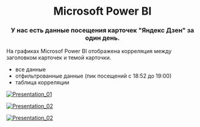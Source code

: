 <h1 align="center">Microsoft Power BI</h1>
<h3 align="center">У нас есть данные посещения карточек "Яндекс Дзен" за один день.
</h3>

На графиках Microsof Power BI отображена корреляция между заголовком карточек и темой карточки.

- все данные
- отфильтрованные данные (пик посещений с 18:52 до 19:00)
- таблица корреляции

[![Presentation_01](https://github.com/aegorovspb/yandex_data_analyst_projects_ru/blob/main/power_bi/power_bi_ipg/Image01.jpg)](https://github.com/aegorovspb/)

[![Presentation_02](https://github.com/aegorovspb/yandex_data_analyst_projects_ru/blob/main/power_bi/power_bi_ipg/Image02.jpg)](https://github.com/aegorovspb/)

[![Presentation_02](https://github.com/aegorovspb/yandex_data_analyst_projects_ru/blob/main/power_bi/power_bi_ipg/Image03.jpg)](https://github.com/aegorovspb/)




